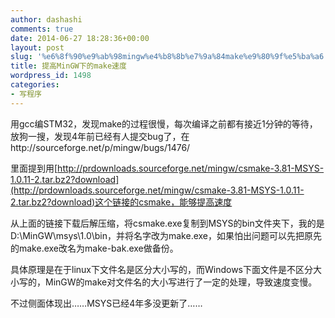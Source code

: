 ```yaml
---
author: dashashi
comments: true
date: 2014-06-27 18:28:36+00:00
layout: post
slug: '%e6%8f%90%e9%ab%98mingw%e4%b8%8b%e7%9a%84make%e9%80%9f%e5%ba%a6'
title: 提高MinGW下的make速度
wordpress_id: 1498
categories:
- 写程序
---
```


用gcc编STM32，发现make的过程很慢，每次编译之前都有接近1分钟的等待，<!-- more -->放狗一搜，发现4年前已经有人提交bug了，在http://sourceforge.net/p/mingw/bugs/1476/

里面提到用[http://prdownloads.sourceforge.net/mingw/csmake-3.81-MSYS-1.0.11-2.tar.bz2?download](http://prdownloads.sourceforge.net/mingw/csmake-3.81-MSYS-1.0.11-2.tar.bz2?download)这个链接的csmake，能够提高速度

从上面的链接下载后解压缩，将csmake.exe复制到MSYS的bin文件夹下，我的是D:\MinGW\msys\1.0\bin，并将名字改为make.exe，如果怕出问题可以先把原先的make.exe改名为make-bak.exe做备份。

具体原理是在于linux下文件名是区分大小写的，而Windows下面文件是不区分大小写的，MinGW的make对文件名的大小写进行了一定的处理，导致速度变慢。

不过侧面体现出……MSYS已经4年多没更新了……

